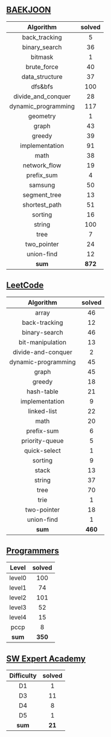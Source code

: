 ## [BAEKJOON](./baekjoon/) 
|    Algorithm    | solved |
| :-------------: | :----: |
|back_tracking|5|
|binary_search|36|
|bitmask|1|
|brute_force|40|
|data_structure|37|
|dfs&bfs|100|
|divide_and_conquer|28|
|dynamic_programming|117|
|geometry|1|
|graph|43|
|greedy|39|
|implementation|91|
|math|38|
|network_flow|19|
|prefix_sum|4|
|samsung|50|
|segment_tree|13|
|shortest_path|51|
|sorting|16|
|string|100|
|tree|7|
|two_pointer|24|
|union-find|12|
| **sum** | **872**|

## [LeetCode](./leetcode/)
|    Algorithm    | solved |
| :-------------: | :----: |
|array|46|
|back-tracking|12|
|binary-search|46|
|bit-manipulation|13|
|divide-and-conquer|2|
|dynamic-programming|45|
|graph|45|
|greedy|18|
|hash-table|21|
|implementation|9|
|linked-list|22|
|math|20|
|prefix-sum|6|
|priority-queue|5|
|quick-select|1|
|sorting|9|
|stack|13|
|string|37|
|tree|70|
|trie|1|
|two-pointer|18|
|union-find|1|
| **sum** | **460**|

## [Programmers](./programmers/)
|    Level    | solved |
| :-------------: | :----: |
|level0|100|
|level1|74|
|level2|101|
|level3|52|
|level4|15|
|pccp|8|
| **sum** | **350**|

## [SW Expert Academy](./swea/)
|    Difficulty    | solved |
| :-------------: | :----: |
|D1|1|
|D3|11|
|D4|8|
|D5|1|
| **sum** | **21**|

